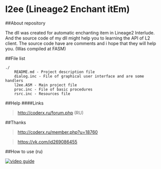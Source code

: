 l2ee (Lineage2 Enchant itEm)
=================
##About repository

The dll was created for automatic enchanting item in Lineage2 Interlude.
And the source code of my dll might help you to learning the API of L2 client.
The source code have are comments and i hope that they will help you.
(Was compiled at FASM)

##File list

```
./
	README.md - Project description file
	dialog.inc - File of graphical user interface and are some handlers
	l2ee.ASM - Main project file
	proc.inc - File of basic procedures 
	rsrc.inc - Resources file
```

##Help
####Links
> http://coderx.ru/forum.php (RU)

##Thanks
> http://coderx.ru/member.php?u=18760

> https://vk.com/id269086455

##How to use (ru)

[![video guide](https://www.youtube.com/watch?v=Ih3dWq2Ov5k)](https://youtube.com/watch?v=Ih3dWq2Ov5k "Click to watch the video guide")

